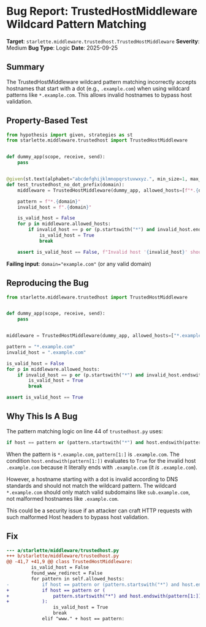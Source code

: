 # Bug Report: TrustedHostMiddleware Wildcard Pattern Matching

**Target**: `starlette.middleware.trustedhost.TrustedHostMiddleware`
**Severity**: Medium
**Bug Type**: Logic
**Date**: 2025-09-25

## Summary

The TrustedHostMiddleware wildcard pattern matching incorrectly accepts hostnames that start with a dot (e.g., `.example.com`) when using wildcard patterns like `*.example.com`. This allows invalid hostnames to bypass host validation.

## Property-Based Test

```python
from hypothesis import given, strategies as st
from starlette.middleware.trustedhost import TrustedHostMiddleware


def dummy_app(scope, receive, send):
    pass


@given(st.text(alphabet="abcdefghijklmnopqrstuvwxyz.", min_size=1, max_size=20))
def test_trustedhost_no_dot_prefix(domain):
    middleware = TrustedHostMiddleware(dummy_app, allowed_hosts=[f"*.{domain}"])

    pattern = f"*.{domain}"
    invalid_host = f".{domain}"

    is_valid_host = False
    for p in middleware.allowed_hosts:
        if invalid_host == p or (p.startswith("*") and invalid_host.endswith(p[1:])):
            is_valid_host = True
            break

    assert is_valid_host == False, f"Invalid host '{invalid_host}' should not match pattern '{pattern}'"
```

**Failing input**: `domain="example.com"` (or any valid domain)

## Reproducing the Bug

```python
from starlette.middleware.trustedhost import TrustedHostMiddleware


def dummy_app(scope, receive, send):
    pass


middleware = TrustedHostMiddleware(dummy_app, allowed_hosts=["*.example.com"])

pattern = "*.example.com"
invalid_host = ".example.com"

is_valid_host = False
for p in middleware.allowed_hosts:
    if invalid_host == p or (p.startswith("*") and invalid_host.endswith(p[1:])):
        is_valid_host = True
        break

assert is_valid_host == True
```

## Why This Is A Bug

The pattern matching logic on line 44 of `trustedhost.py` uses:

```python
if host == pattern or (pattern.startswith("*") and host.endswith(pattern[1:])):
```

When the pattern is `*.example.com`, `pattern[1:]` is `.example.com`. The condition `host.endswith(pattern[1:])` evaluates to `True` for the invalid host `.example.com` because it literally ends with `.example.com` (it *is* `.example.com`).

However, a hostname starting with a dot is invalid according to DNS standards and should not match the wildcard pattern. The wildcard `*.example.com` should only match valid subdomains like `sub.example.com`, not malformed hostnames like `.example.com`.

This could be a security issue if an attacker can craft HTTP requests with such malformed Host headers to bypass host validation.

## Fix

```diff
--- a/starlette/middleware/trustedhost.py
+++ b/starlette/middleware/trustedhost.py
@@ -41,7 +41,9 @@ class TrustedHostMiddleware:
         is_valid_host = False
         found_www_redirect = False
         for pattern in self.allowed_hosts:
-            if host == pattern or (pattern.startswith("*") and host.endswith(pattern[1:])):
+            if host == pattern or (
+                pattern.startswith("*") and host.endswith(pattern[1:]) and not host.startswith(".")
+            ):
                 is_valid_host = True
                 break
             elif "www." + host == pattern:
```